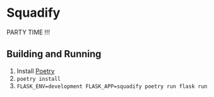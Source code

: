 # Squadify
PARTY TIME
!!!

## Building and Running
1. Install [Poetry](https://python-poetry.org/docs/#installation)
2. `poetry install`
3. `FLASK_ENV=development FLASK_APP=squadify poetry run flask run`
